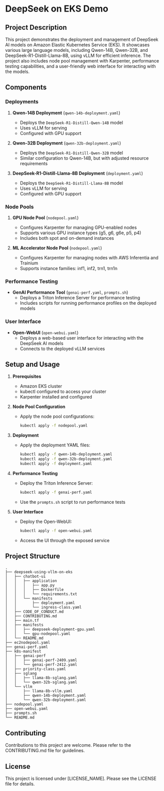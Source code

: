 # DeepSeek on EKS Demo

## Project Description

This project demonstrates the deployment and management of DeepSeek AI models on Amazon Elastic Kubernetes Service (EKS). It showcases various large language models, including Qwen-14B, Qwen-32B, and DeepSeek-R1-Distill-Llama-8B, using vLLM for efficient inference. The project also includes node pool management with Karpenter, performance testing capabilities, and a user-friendly web interface for interacting with the models.

## Components

### Deployments

1. **Qwen-14B Deployment** (`qwen-14b-deployment.yaml`)
   - Deploys the `DeepSeek-R1-Distill-Qwen-14B` model
   - Uses vLLM for serving
   - Configured with GPU support

2. **Qwen-32B Deployment** (`qwen-32b-deployment.yaml`)
   - Deploys the `DeepSeek-R1-Distill-Qwen-32B` model
   - Similar configuration to Qwen-14B, but with adjusted resource requirements

3. **DeepSeek-R1-Distill-Llama-8B Deployment** (`deployment.yaml`)
   - Deploys the `DeepSeek-R1-Distill-Llama-8B` model
   - Uses vLLM for serving
   - Configured with GPU support

### Node Pools

1. **GPU Node Pool** (`nodepool.yaml`)
   - Configures Karpenter for managing GPU-enabled nodes
   - Supports various GPU instance types (g5, g6, g6e, p5, p4)
   - Includes both spot and on-demand instances

2. **ML Accelerator Node Pool** (`nodepool.yaml`)
   - Configures Karpenter for managing nodes with AWS Inferentia and Trainium
   - Supports instance families: inf1, inf2, trn1, trn1n

### Performance Testing

- **GenAI Performance Tool** (`genai-perf.yaml`, `prompts.sh`)
   - Deploys a Triton Inference Server for performance testing
   - Includes scripts for running performance profiles on the deployed models

### User Interface

- **Open-WebUI** (`open-webui.yaml`)
   - Deploys a web-based user interface for interacting with the DeepSeek AI models
   - Connects to the deployed vLLM services

## Setup and Usage

1. **Prerequisites**
   - Amazon EKS cluster
   - kubectl configured to access your cluster
   - Karpenter installed and configured

2. **Node Pool Configuration**
   - Apply the node pool configurations:

     ```bash
     kubectl apply -f nodepool.yaml
     ```

3. **Deployment**
   - Apply the deployment YAML files:

     ```bash
     kubectl apply -f qwen-14b-deployment.yaml
     kubectl apply -f qwen-32b-deployment.yaml
     kubectl apply -f deployment.yaml
     ```

4. **Performance Testing**
   - Deploy the Triton Inference Server:

     ```bash
     kubectl apply -f genai-perf.yaml
     ```
   - Use the `prompts.sh` script to run performance tests

5. **User Interface**
   - Deploy the Open-WebUI:

     ```bash
     kubectl apply -f open-webui.yaml
     ```
     
   - Access the UI through the exposed service

## Project Structure

```text
.
├── deepseek-using-vllm-on-eks
│   ├── chatbot-ui
│   │   ├── application
│   │   │   ├── app.py
│   │   │   ├── Dockerfile
│   │   │   └── requirements.txt
│   │   └── manifests
│   │       ├── deployment.yaml
│   │       └── ingress-class.yaml
│   ├── CODE_OF_CONDUCT.md
│   ├── CONTRIBUTING.md
│   ├── main.tf
│   ├── manifests
│   │   ├── deepseek-deployment-gpu.yaml
│   │   └── gpu-nodepool.yaml
│   └── README.md
├── ec2nodepool.yaml
├── genai-perf.yaml
├── k8s-manifest
│   ├── genai-perf
│   │   ├── genai-perf-2409.yaml
│   │   └── genai-perf-2412.yaml
│   ├── priority-class.yaml
│   ├── sglang
│   │   ├── llama-8b-sglang.yaml
│   │   └── qwen-32b-sglang.yaml
│   └── vllm
│       ├── llama-8b-vllm.yaml
│       ├── qwen-14b-deployment.yaml
│       └── qwen-32b-deployment.yaml
├── nodepool.yaml
├── open-webui.yaml
├── prompts.sh
└── README.md
```

## Contributing

Contributions to this project are welcome. Please refer to the CONTRIBUTING.md file for guidelines.

## License

This project is licensed under [LICENSE_NAME]. Please see the LICENSE file for details.
